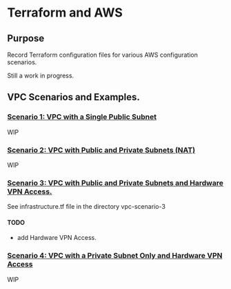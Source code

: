 # Terraform and AWS

## Purpose

Record Terraform configuration files for various AWS configuration scenarios.

Still a work in progress.

## VPC Scenarios and Examples.

### [Scenario 1: VPC with a Single Public Subnet](http://docs.aws.amazon.com/AmazonVPC/latest/UserGuide/VPC_Scenario1.html)

WIP

### [Scenario 2: VPC with Public and Private Subnets (NAT)](http://docs.aws.amazon.com/AmazonVPC/latest/UserGuide/VPC_Scenario2.html)

WIP

### [Scenario 3: VPC with Public and Private Subnets and Hardware VPN Access.](http://docs.aws.amazon.com/AmazonVPC/latest/UserGuide/VPC_Scenario3.html)

See infrastructure.tf file in the directory vpc-scenario-3

#### TODO
- add Hardware VPN Access.

### [Scenario 4: VPC with a Private Subnet Only and Hardware VPN Access](http://docs.aws.amazon.com/AmazonVPC/latest/UserGuide/VPC_Scenario4.html)

WIP

